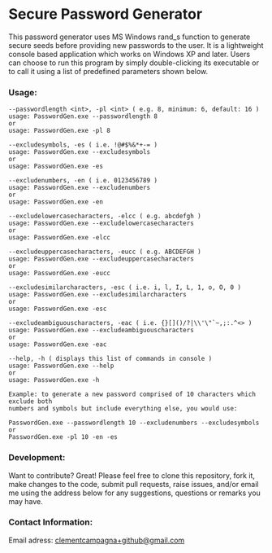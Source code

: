 # Secure Password Generator

This password generator uses MS Windows rand_s function to generate secure seeds before providing new passwords to the user. It is a lightweight console based application which works on Windows XP and later. Users can choose to run this program by simply double-clicking its executable or to call it using a list of predefined parameters shown below.

### Usage:

```
--passwordlength <int>, -pl <int> ( e.g. 8, minimum: 6, default: 16 )
usage: PasswordGen.exe --passwordlength 8
or
usage: PasswordGen.exe -pl 8

--excludesymbols, -es ( i.e. !@#$%&*+-= )
usage: PasswordGen.exe --excludesymbols
or
usage: PasswordGen.exe -es

--excludenumbers, -en ( i.e. 0123456789 )
usage: PasswordGen.exe --excludenumbers
or
usage: PasswordGen.exe -en

--excludelowercasecharacters, -elcc ( e.g. abcdefgh )
usage: PasswordGen.exe --excludelowercasecharacters
or
usage: PasswordGen.exe -elcc

--excludeuppercasecharacters, -eucc ( e.g. ABCDEFGH )
usage: PasswordGen.exe --excludeuppercasecharacters
or
usage: PasswordGen.exe -eucc

--excludesimilarcharacters, -esc ( i.e. i, l, I, L, 1, o, O, 0 )
usage: PasswordGen.exe --excludesimilarcharacters
or
usage: PasswordGen.exe -esc

--excludeambiguouscharacters, -eac ( i.e. {}[]()/?|\\'\"`~,;:.^<> )
usage: PasswordGen.exe --excludeambiguouscharacters
or
usage: PasswordGen.exe -eac

--help, -h ( displays this list of commands in console )
usage: PasswordGen.exe --help
or
usage: PasswordGen.exe -h

Example: to generate a new password comprised of 10 characters which exclude both
numbers and symbols but include everything else, you would use:

PasswordGen.exe --passwordlength 10 --excludenumbers --excludesymbols
or
PasswordGen.exe -pl 10 -en -es
```

### Development:

Want to contribute? Great!
Please feel free to clone this repository, fork it, make changes to the code, submit pull requests, raise issues, and/or email me using the address below for any suggestions, questions or remarks you may have.

### Contact Information:

Email adress: clementcampagna+github@gmail.com